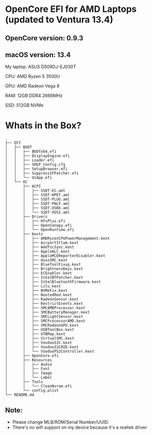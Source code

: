 # OpenCore EFI for AMD Laptops (updated to Ventura 13.4)

## OpenCore version: 0.9.3

## macOS version: 13.4

My laptop: ASUS D509DJ-EJ030T

CPU: AMD Ryzen 5 3500U

GPU: AMD Radeon Vega 8

RAM: 12GB DDR4 2666MHz

SSD: 512GB NVMe

# Whats in the Box?

```
.
├── EFI
│   ├── BOOT
│   │   ├── BOOTx64.efi
│   │   ├── DisplayEngine.efi
│   │   ├── Loader.efi
│   │   ├── SREP_Config.cfg
│   │   ├── SetupBrowser.efi
│   │   ├── SuppressIFPatcher.efi
│   │   └── UiApp.efi
│   └── OC
│       ├── ACPI
│       │   ├── SSDT-EC.aml
│       │   ├── SSDT-HPET.aml
│       │   ├── SSDT-PLUG.aml
│       │   ├── SSDT-PNLF.aml
│       │   ├── SSDT-USBX.aml
│       │   └── SSDT-XOSI.aml
│       ├── Drivers
│       │   ├── HfsPlus.efi
│       │   ├── OpenCanopy.efi
│       │   └── OpenRuntime.efi
│       ├── Kexts
│       │   ├── AMDRyzenCPUPowerManagement.kext
│       │   ├── AirportItlwm.kext
│       │   ├── AmdTscSync.kext
│       │   ├── AppleALC.kext
│       │   ├── AppleMCEReporterDisabler.kext
│       │   ├── AsusSMC.kext
│       │   ├── BlueToolFixup.kext
│       │   ├── BrightnessKeys.kext
│       │   ├── ECEnabler.kext
│       │   ├── IntelBTPatcher.kext
│       │   ├── IntelBluetoothFirmware.kext
│       │   ├── Lilu.kext
│       │   ├── NVMeFix.kext
│       │   ├── NootedRed.kext
│       │   ├── RadeonSensor.kext
│       │   ├── RestrictEvents.kext
│       │   ├── SMCAMDProcessor.kext
│       │   ├── SMCBatteryManager.kext
│       │   ├── SMCLightSensor.kext
│       │   ├── SMCProcessorAMD.kext
│       │   ├── SMCRadeonGPU.kext
│       │   ├── USBToolBox.kext
│       │   ├── UTBMap.kext
│       │   ├── VirtualSMC.kext
│       │   ├── VoodooI2C.kext
│       │   ├── VoodooI2CHID.kext
│       │   └── VoodooPS2Controller.kext
│       ├── OpenCore.efi
│       ├── Resources
│       │   ├── Audio
│       │   ├── Font
│       │   ├── Image
│       │   └── Label
│       ├── Tools
│       │   └── CleanNvram.efi
│       └── config.plist
└── README.md
```

## Note:

- Please change MLB/ROM/Serial Number/UUID.
- There's no wifi support on my device because it's a realtek driver
